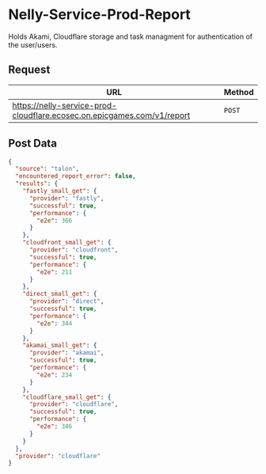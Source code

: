 # Nelly-Service-Prod-Report
Holds Akami, Cloudflare storage and task managment for authentication of the user/users.

## Request
| URL | Method |
| - | - |
| https://nelly-service-prod-cloudflare.ecosec.on.epicgames.com/v1/report | `POST` |

## Post Data
```JSON
{
  "source": "talon",
  "encountered_report_error": false,
  "results": {
    "fastly_small_get": {
      "provider": "fastly",
      "successful": true,
      "performance": {
        "e2e": 366
      }
    },
    "cloudfront_small_get": {
      "provider": "cloudfront",
      "successful": true,
      "performance": {
        "e2e": 211
      }
    },
    "direct_small_get": {
      "provider": "direct",
      "successful": true,
      "performance": {
        "e2e": 344
      }
    },
    "akamai_small_get": {
      "provider": "akamai",
      "successful": true,
      "performance": {
        "e2e": 234
      }
    },
    "cloudflare_small_get": {
      "provider": "cloudflare",
      "successful": true,
      "performance": {
        "e2e": 346
      }
    }
  },
  "provider": "cloudflare"
}
```
